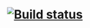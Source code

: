 # [![Build status](https://ci.appveyor.com/api/projects/status/kq43phgu4m4ar356?svg=true)](https://ci.appveyor.com/project/Vladimir82Vasilenko/hw-auttest-java-1-2-p-1)
